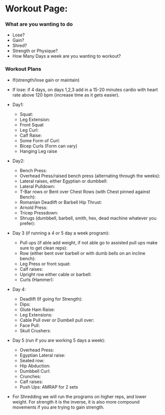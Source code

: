 # Workout Page:
### What are you wanting to do
- Lose?
- Gain?
- Shred?
- Strength or Physique?
- How Many Days a week are you wanting to workout?

### Workout Plans
- If(strength/lose gain or maintain)
- If lose: if 4 days, on days 1,2,3 add in a 15-20 minutes cardio with heart rate above 120 bpm (increase time as it gets easier).

- Day1: 
    - Squat: 
    - Leg Extension:
    - Front Squat
    - Leg Curl:
    - Calf Raise:
    - Some Form of Curl:
    - Bicep Curls (Form can vary)
    - Hanging Leg raise

- Day2:
    - Bench Press:
    - Overhead Press/raised bench press (alternating through the weeks):
    - Lateral raises, either Egyptian or dumbbell:
    - Lateral Pulldown:
    - T-Bar rows or Bent over Chest Rows (with Chest pinned against Bench):
    - Romanian Deadlift or Barbell Hip Thrust:
    - Arnold Press:
    - Tricep Pressdown:
    - Shrugs (dumbbell, barbell, smith, hex, dead machine whatever you prefer):

- Day 3 (if running a 4 or 5 day a week program):
    - Pull ups (if able add weight, if not able go to assisted pull ups make sure to get clean reps):
    - Row (either bent over barbell or with dumb bells on an incline bench):
    - Leg Press or front squat:
    - Calf raises:
    - Upright row either cable or barbell:
    - Curls (Hammer):

- Day 4:

    - Deadlift (If going for Strength):
    - Dips:
    - Glute Ham Raise:
    - Leg Extensions:
    - Cable Pull over or Dumbell pull over:
    - Face Pull:
    - Skull Crushers:

- Day 5 (run if you are working 5 days a week):

    - Overhead Press:
    - Egyptian Lateral raise:
    - Seated row:
    - Hip Abduction:
    - Dumbbell Curl:
    - Crunches:
    - Calf raises:
    - Push Ups: AMRAP for 2 sets


- For Shredding we will run the programs on higher reps, and lower weight. For strength it is the inverse, it is also more compound movements if you are trying to gain strength.
